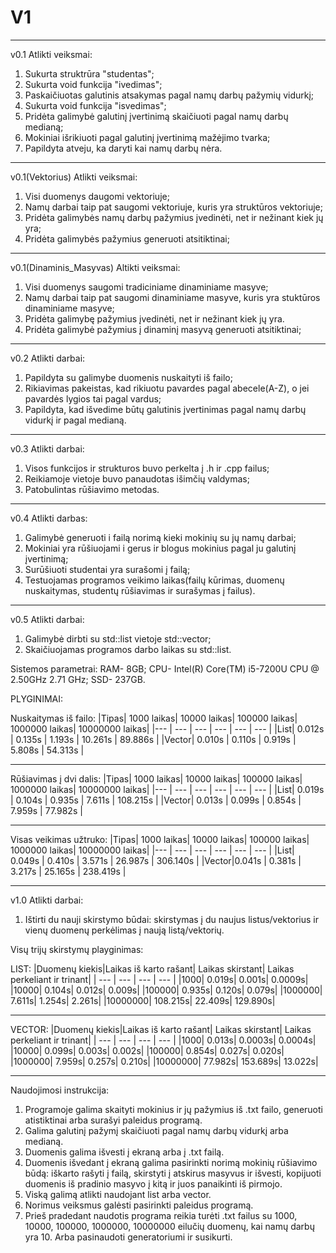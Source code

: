 # V1
--------------
v0.1 Atlikti veiksmai:

1. Sukurta struktrūra "studentas";
2. Sukurta void funkcija "ivedimas";
3. Paskaičiuotas galutinis atsakymas pagal namų darbų pažymių vidurkį;
4. Sukurta void funkcija "isvedimas";
5. Pridėta galimybė galutinį įvertinimą skaičiuoti pagal namų darbų medianą;
6. Mokiniai išrikiuoti pagal galutinį įvertinimą mažėjimo tvarka;
7. Papildyta atveju, ka daryti kai namų darbų nėra.
----------------------------------
v0.1(Vektorius) Atlikti veiksmai:

1. Visi duomenys daugomi vektoriuje;
2. Namų darbai taip pat saugomi vektoriuje, kuris yra struktūros vektoriuje;
3. Pridėta galimybės namų darbų pažymius įvedinėti, net ir nežinant kiek jų yra;
4. Pridėta galimybės pažymius generuoti atsitiktinai;
------------------
v0.1(Dinaminis_Masyvas) Altikti veiksmai:

1. Visi duomenys saugomi tradiciniame dinaminiame masyve;
2. Namų darbai taip pat saugomi dinaminiame masyve, kuris yra stuktūros dinaminiame masyve;
3. Pridėta galimybę pažymius įvedinėti, net ir nežinant kiek jų yra.
4. Pridėta galimybė pažymius į dinaminį masyvą generuoti atsitiktinai;
------------------------
v0.2 Atlikti darbai:

1. Papildyta su galimybe duomenis nuskaityti iš failo;
2. Rikiavimas pakeistas, kad rikiuotu pavardes pagal abecele(A-Z), o jei pavardės lygios tai pagal vardus;
3. Papildyta, kad išvedime būtų galutinis įvertinimas pagal namų darbų vidurkį ir pagal medianą.
-------------------------
v0.3 Atlikti darbai:
1. Visos funkcijos ir strukturos buvo perkelta į .h ir .cpp failus;
2. Reikiamoje vietoje buvo panaudotas išimčių valdymas;
3. Patobulintas rūšiavimo metodas.
-----------------------
v0.4 Atlikti darbas:
1. Galimybė generuoti i failą norimą kieki mokinių su jų namų darbai;
2. Mokiniai yra rūšiuojami i gerus ir blogus mokinius pagal ju galutinį įvertinimą;
3. Surūšiuoti studentai yra surašomi į failą;
4. Testuojamas programos veikimo laikas(failų kūrimas, duomenų nuskaitymas, studentų rūšiavimas ir surašymas į failus).
------------------------
v0.5 Atlikti darbai:
1. Galimybė dirbti su std::list vietoje std::vector;
2. Skaičiuojamas programos darbo laikas su std::list.

Sistemos parametrai:
RAM- 8GB;
CPU- Intel(R) Core(TM) i5-7200U CPU @ 2.50GHz   2.71 GHz;
SSD- 237GB.

PLYGINIMAI:

Nuskaitymas iš failo:
|Tipas| 1000 laikas| 10000 laikas| 100000 laikas| 1000000 laikas| 10000000 laikas|
|--- | --- | --- | --- | --- | --- |
|List| 0.012s | 0.135s | 1.193s | 10.261s | 89.886s |
|Vector| 0.010s | 0.110s | 0.919s | 5.808s | 54.313s |
*********************
Rūšiavimas į dvi dalis:
|Tipas| 1000 laikas| 10000 laikas| 100000 laikas| 1000000 laikas| 10000000 laikas|
|--- | --- | --- | --- | --- | --- |
|List| 0.019s | 0.104s | 0.935s | 7.611s | 108.215s |
|Vector| 0.013s | 0.099s | 0.854s | 7.959s | 77.982s | 
********************
Visas veikimas užtruko:
|Tipas| 1000 laikas| 10000 laikas| 100000 laikas| 1000000 laikas| 10000000 laikas|
|--- | --- | --- | --- | --- | --- |
|List| 0.049s | 0.410s | 3.571s | 26.987s | 306.140s |
|Vector|0.041s | 0.381s | 3.217s | 25.165s | 238.419s |

----------------
v1.0 Atlikti darbai:

1. Ištirti du nauji skirstymo būdai: skirstymas į du naujus listus/vektorius ir vienų duomenų perkėlimas į naują listą/vektorių.

Visų trijų skirstymų playginimas:

LIST:
|Duomenų kiekis|Laikas iš karto rašant| Laikas skirstant| Laikas perkeliant ir trinant|
| --- | --- | --- | --- |
|1000| 0.019s| 0.001s| 0.0009s|
|10000| 0.104s| 0.012s| 0.009s|
|100000| 0.935s| 0.120s| 0.079s|
|1000000| 7.611s| 1.254s| 2.261s|
|10000000| 108.215s| 22.409s| 129.890s|
******************
VECTOR:
|Duomenų kiekis|Laikas iš karto rašant| Laikas skirstant| Laikas perkeliant ir trinant|
| --- | --- | --- | --- |
|1000| 0.013s| 0.0003s| 0.0004s|
|10000| 0.099s| 0.003s| 0.002s|
|100000| 0.854s| 0.027s| 0.020s|
|1000000| 7.959s| 0.257s| 0.210s|
|10000000| 77.982s| 153.689s| 13.022s|

******************************

Naudojimosi instrukcija:
1. Programoje galima skaityti mokinius ir jų pažymius iš .txt failo, generuoti atistiktinai arba surašyi paleidus programą.
2. Galima galutinį pažymį skaičiuoti pagal namų darbų vidurkį arba medianą.
3. Duomenis galima išvesti į ekraną arba į .txt failą.
4. Duomenis išvedant į ekraną galima pasirinkti norimą mokinių rūšiavimo būdą: iškarto rašyti į failą, skirstyti į atskirus masyvus ir išvesti, kopijuoti duomenis iš pradinio masyvo į kitą ir juos panaikinti iš pirmojo.
5. Viską galimą atlikti naudojant list arba vector.
6. Norimus veiksmus galėsti pasirinkti paleidus programą.
7. Prieš pradedant naudotis programa reikia turėti .txt failus su 1000, 10000, 100000, 1000000, 10000000 eilučių duomenų, kai namų darbų yra 10. Arba pasinaudoti generatoriumi ir susikurti.
